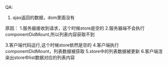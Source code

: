 





QA:
1. ajax返回的数据，dom里面没有

原因：
1.服务器接收到请求，这个时候store是空的
2.服务器端不会执行componentDidMount,所以列表内容获取不到

3.客户端代码运行,这个时候store依然是空的
4.客户端执行componentDidMount，列表数据被获取
5.store中的列表数据被更新
6.客户端渲染出store中list数据对应的列表内容